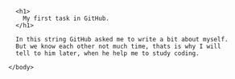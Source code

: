 <!DOCTYPE html>
<html>
    <head>
  <title> hellow-world </title>
  </head>
    <body>
      
      <h1>
        My first task in GitHub. 
      </h1>
      
      In this string GitHub asked me to write a bit about myself.
      But we know each other not much time, thats is why I will
      tell to him later, when he help me to study coding.
    
    </body>
</html>
